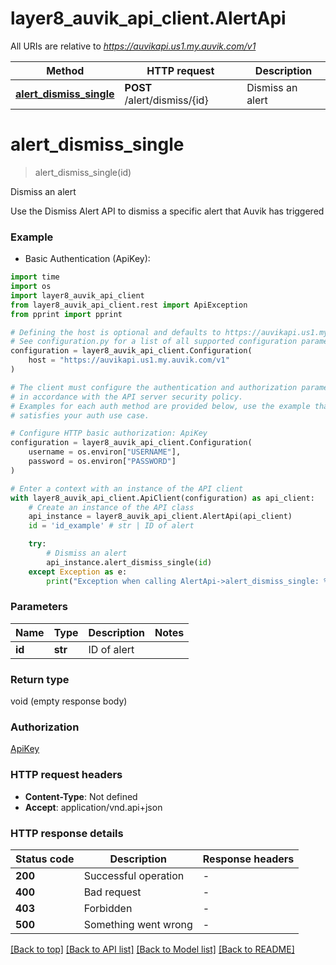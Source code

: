 # layer8_auvik_api_client.AlertApi

All URIs are relative to *https://auvikapi.us1.my.auvik.com/v1*

Method | HTTP request | Description
------------- | ------------- | -------------
[**alert_dismiss_single**](AlertApi.md#alert_dismiss_single) | **POST** /alert/dismiss/{id} | Dismiss an alert


# **alert_dismiss_single**
> alert_dismiss_single(id)

Dismiss an alert

Use the Dismiss Alert API to dismiss a specific alert that Auvik has triggered

### Example

* Basic Authentication (ApiKey):
```python
import time
import os
import layer8_auvik_api_client
from layer8_auvik_api_client.rest import ApiException
from pprint import pprint

# Defining the host is optional and defaults to https://auvikapi.us1.my.auvik.com/v1
# See configuration.py for a list of all supported configuration parameters.
configuration = layer8_auvik_api_client.Configuration(
    host = "https://auvikapi.us1.my.auvik.com/v1"
)

# The client must configure the authentication and authorization parameters
# in accordance with the API server security policy.
# Examples for each auth method are provided below, use the example that
# satisfies your auth use case.

# Configure HTTP basic authorization: ApiKey
configuration = layer8_auvik_api_client.Configuration(
    username = os.environ["USERNAME"],
    password = os.environ["PASSWORD"]
)

# Enter a context with an instance of the API client
with layer8_auvik_api_client.ApiClient(configuration) as api_client:
    # Create an instance of the API class
    api_instance = layer8_auvik_api_client.AlertApi(api_client)
    id = 'id_example' # str | ID of alert

    try:
        # Dismiss an alert
        api_instance.alert_dismiss_single(id)
    except Exception as e:
        print("Exception when calling AlertApi->alert_dismiss_single: %s\n" % e)
```



### Parameters

Name | Type | Description  | Notes
------------- | ------------- | ------------- | -------------
 **id** | **str**| ID of alert | 

### Return type

void (empty response body)

### Authorization

[ApiKey](../README.md#ApiKey)

### HTTP request headers

 - **Content-Type**: Not defined
 - **Accept**: application/vnd.api+json

### HTTP response details
| Status code | Description | Response headers |
|-------------|-------------|------------------|
**200** | Successful operation |  -  |
**400** | Bad request |  -  |
**403** | Forbidden |  -  |
**500** | Something went wrong |  -  |

[[Back to top]](#) [[Back to API list]](../README.md#documentation-for-api-endpoints) [[Back to Model list]](../README.md#documentation-for-models) [[Back to README]](../README.md)

